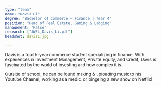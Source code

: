 ```yaml
---
type: "team"
name: "Davis Li"
degree: "Bachelor of Commerce – Finance | Year 4"
position: "Head of Real Estate, Gaming & Lodging"
management: "False"
research: ["JWEL_Davis_Li.pdf"]
headshot: davis1.jpg

---
```


Davis is a fourth-year commerce student specializing in finance. With experiences in Investment Management, Private Equity, and Credit, Davis is fascinated by the world of investing and how complex it is.

Outside of school, he can be found making & uploading music to his Youtube Channel, working as a medic, or bingeing a new show on Netflix!
